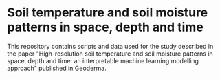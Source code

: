 # Soil temperature and soil moisture patterns in space, depth and time
This repository contains scripts and data used for the study described in the paper "High-resolution soil temperature and soil moisture patterns in space, depth and time: an interpretable machine learning modelling approach" published in Geoderma.
